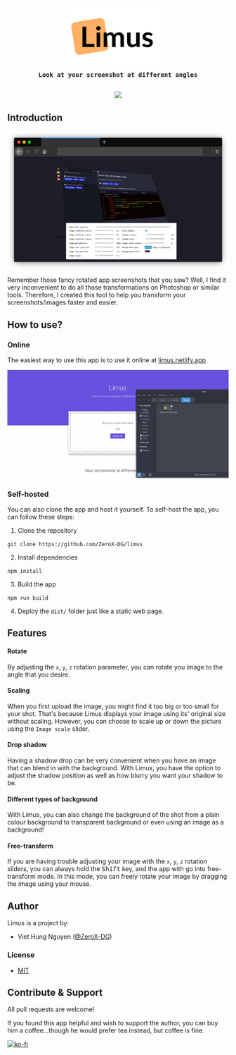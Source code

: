 <p align="center">
  <img src="./static/logo.png" />
</p>

<p align="center" style="font-weight: bold; text-align: center; font-family: monospace; padding-bottom: 15px;">Look at your screenshot at different angles</p>

<p align="center">
  <img src="https://img.shields.io/badge/license-MIT-success?style=for-the-badge"/>
</p>

## Introduction

<p align="center">
  <img src="./static/intro.png" />
</p>

Remember those fancy rotated app screenshots that you saw? Well, I find it very inconvenient to do all those transformations on Photoshop or similar tools. Therefore, I created this tool to help you transform your screenshots/images faster and easier.

## How to use?

### Online

The easiest way to use this app is to use it online at [limus.netlify.app](https://limus.netlify.app/)

<p align="center">
  <img src="./static/limus-in-action.gif" />
</p>

### Self-hosted

You can also clone the app and host it yourself. To self-host the app, you can follow these steps:

1. Clone the repository

```
git clone https://github.com/ZeroX-DG/limus
```

2. Install dependencies

```
npm install
```

3. Build the app

```
npm run build
```

4. Deploy the `dist/` folder just like a static web page.

## Features

#### Rotate

By adjusting the `x`, `y`, `z` rotation parameter, you can rotate you image to the angle that you desire.

#### Scaling

When you first upload the image, you might find it too big or too small for your shot. That's because Limus displays your image using its' original size without scaling. However, you can choose to scale up or down the picture using the `Image scale` slider.

#### Drop shadow

Having a shadow drop can be very convenient when you have an image that can blend in with the background. With Limus, you have the option to adjust the shadow position as well as how blurry you want your shadow to be.

#### Different types of background

With Limus, you can also change the background of the shot from a plain colour background to transparent background or even using an image as a background!

#### Free-transform

If you are having trouble adjusting your image with the `x`, `y`, `z` rotation sliders, you can always hold the <kbd>Shift</kbd> key, and the app with go into free-transform mode. In this mode, you can freely rotate your image by dragging the image using your mouse.

## Author

Limus is a project by:
- Viet Hung Nguyen ([@ZeroX-DG](https://github.com/ZeroX-DG/))

### License

- [MIT](/LICENSE)

## Contribute & Support

All pull requests are welcome!

If you found this app helpful and wish to support the author, you can buy him a coffee...though he would prefer tea instead, but coffee is fine.

[![ko-fi](https://www.ko-fi.com/img/githubbutton_sm.svg)](https://ko-fi.com/Z8Z81ODLC)
